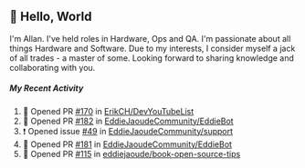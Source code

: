 ## :wave: Hello, World

I'm Allan. I've held roles in Hardware, Ops and QA. I'm passionate about all things Hardware and Software. Due to my interests, I consider myself a jack of all trades - a master of some. Looking forward to sharing knowledge and collaborating with you.

##### My Recent Activity
<!--START_SECTION:activity-->
1. 💪 Opened PR [#170](https://github.com//ErikCH/DevYouTubeList/pull/170) in [ErikCH/DevYouTubeList](https://github.com//ErikCH/DevYouTubeList)
2. 💪 Opened PR [#182](https://github.com//EddieJaoudeCommunity/EddieBot/pull/182) in [EddieJaoudeCommunity/EddieBot](https://github.com//EddieJaoudeCommunity/EddieBot)
3. ❗️ Opened issue [#49](https://github.com//EddieJaoudeCommunity/support/issues/49) in [EddieJaoudeCommunity/support](https://github.com//EddieJaoudeCommunity/support)
4. 💪 Opened PR [#181](https://github.com//EddieJaoudeCommunity/EddieBot/pull/181) in [EddieJaoudeCommunity/EddieBot](https://github.com//EddieJaoudeCommunity/EddieBot)
5. 💪 Opened PR [#115](https://github.com//eddiejaoude/book-open-source-tips/pull/115) in [eddiejaoude/book-open-source-tips](https://github.com//eddiejaoude/book-open-source-tips)
<!--END_SECTION:activity-->

<!--
**AllanRegush/AllanRegush** is a ✨ _special_ ✨ repository because its `README.md` (this file) appears on your GitHub profile.

Here are some ideas to get you started:

- 🔭 I’m currently working on ...
- 🌱 I’m currently learning ...
- 👯 I’m looking to collaborate on ...
- 🤔 I’m looking for help with ...
- 💬 Ask me about ...
- 📫 How to reach me: ...
- 😄 Pronouns: ...
- ⚡ Fun fact: ...
-->
